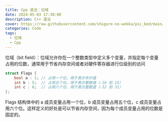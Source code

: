 ```yaml
---
title: Cpp 语法：位域
date: 2024-05-03 17:30:08
description: C++ 语法
cover: https://raw.githubusercontent.com/shigure-no-wokka/pic_bed/main/imgs/family_code.jpg
categories: Code
tags:
  - 位域
  - Cpp
---
```


位域（bit field）：位域允许你在一个整数类型中定义多个变量，并指定每个变量占用的位数，通常用于节省内存空间或者对硬件寄存器进行位级别的访问

```cpp
struct Flags {
    bool a : 1; // 占用一个位，用于表示布尔值
    int b : 5;  // 占用五个位，用于表示整数值（-16 到 15）
    int c : 6;  // 占用六个位，用于表示整数值（-32 到 31）
};
```

Flags 结构体中的 a 成员变量占用一个位，b 成员变量占用五个位，c 成员变量占用六个位。这样定义的好处是可以节省内存空间，因为每个成员变量占用的位数是固定的。
